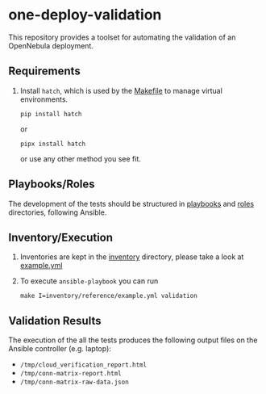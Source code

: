 [//]: # ( vim: set wrap : )

# one-deploy-validation

This repository provides a toolset for automating the validation of an OpenNebula deployment.

## Requirements

1. Install `hatch`, which is used by the [Makefile](./Makefile) to manage virtual environments.

   ```shell
   pip install hatch
   ```

   or

   ```shell
   pipx install hatch
   ```

   or use any other method you see fit.

## Playbooks/Roles

The development of the tests should be structured in [playbooks](./playbooks/) and [roles](./roles/) directories, following Ansible.

## Inventory/Execution

1. Inventories are kept in the [inventory](./inventory/) directory, please take a look at [example.yml](./inventory/example.yml)

1. To execute `ansible-playbook` you can run

   ```shell
   make I=inventory/reference/example.yml validation
   ```

## Validation Results

The execution of the all the tests produces the following output files on the Ansible controller (e.g. laptop):

- `/tmp/cloud_verification_report.html`
- `/tmp/conn-matrix-report.html`
- `/tmp/conn-matrix-raw-data.json`
